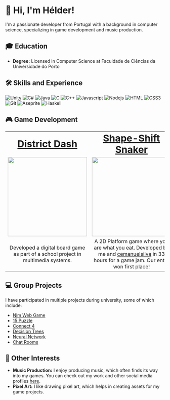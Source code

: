 # 👋 Hi, I'm Hélder!

I'm a passionate developer from Portugal with a background in computer science, specializing in game development and music production.

## 🎓 Education
- **Degree:** Licensed in Computer Science at Faculdade de Ciências da Universidade do Porto

## 🛠 Skills and Experience

![Unity](https://img.shields.io/badge/unity-%23000000.svg?style=for-the-badge&logo=unity&logoColor=white)
![C#](https://img.shields.io/badge/C%23-239120?style=for-the-badge&logo=c-sharp&logoColor=white)
![Java](https://img.shields.io/badge/Java-ED8B00?style=for-the-badge&logo=java&logoColor=white)
![C](https://img.shields.io/badge/C-00599C?style=for-the-badge&logo=c&logoColor=white)
![C++](https://img.shields.io/badge/C++-00599C?style=for-the-badge&logo=cplusplus&logoColor=white)
![Javascript](https://img.shields.io/badge/Javascript-F0DB4F?style=for-the-badge&labelColor=black&logo=javascript&logoColor=F0DB4F)
![Nodejs](https://img.shields.io/badge/Nodejs-3C873A?style=for-the-badge&labelColor=black&logo=node.js&logoColor=3C873A)
![HTML](https://img.shields.io/badge/HTML5-E34F26?style=for-the-badge&logo=html5&logoColor=white)
![CSS3](https://img.shields.io/badge/CSS3-1572B6?style=for-the-badge&logo=css3&logoColor=white)
![Git](https://img.shields.io/badge/Git-F05032?style=for-the-badge&logo=git&logoColor=white)
![Aseprite](https://img.shields.io/badge/Aseprite-FFFFFF?style=for-the-badge&logo=Aseprite&logoColor=#7D929E)
![Haskell](https://img.shields.io/badge/Haskell-5e5086?style=for-the-badge&logo=haskell&logoColor=white)

## 🎮 Game Development

<table border="0">
  <tr>
    <td style="text-align: center;"><b style="font-size: 30;"><a href="https://pofinho.itch.io/district-dash">District Dash</a></b></td>
    <td style="text-align: center;"><b style="font-size: 30;"><a href="https://cemanuelsilva.itch.io/shape-shift-snacker-a-slimy-adventure">Shape-Shift Snaker</b></td>
    <td style="text-align: center;"><b style="font-size: 30;">In Development</b></td>
  </tr>
  <tr>
    <td style="text-align: center;"><a href="https://pofinho.itch.io/district-dash"><img src="https://github.com/heldergomesramos/heldergomesramos/assets/174441887/6301e43e-890f-47cf-95fa-291d91030936" width="250" /></a></td>
    <td style="text-align: center;"><a href="https://cemanuelsilva.itch.io/shape-shift-snacker-a-slimy-adventure"><img src="https://github.com/heldergomesramos/heldergomesramos/assets/174441887/ccc40cd6-d998-4a4b-9b04-f20292685ee1" width="250" /></td>
    <td style="text-align: center;"><img src="https://github.com/heldergomesramos/heldergomesramos/assets/174441887/6e2fb52d-33ca-48db-b81a-ffd975984ab3" width="250" /></td>
  </tr>
  <tr>
    <td style="text-align: center;">Developed a digital board game as part of a school project in multimedia systems.</td>
    <td style="text-align: center;">A 2D Platform game where you are what you eat. Developed by me and <a href="https://github.com/cemanuelsilva">cemanuelsilva</a> in 33 hours for a game jam. Our entry won first place!</td>
    <td style="text-align: center;">A 2D Metroidvania game I've been working on for the past 2 years. Although it's not finished yet, it's a labor of love where I continuously learn and improve.</td>
  </tr>
</table>





## 💻 Group Projects
I have participated in multiple projects during university, some of which include:
- [Nim Web Game](https://github.com/heldergomesramos/Nim-Web-Game)
- [15 Puzzle](https://github.com/heldergomesramos/15-puzzle)
- [Connect 4](https://github.com/heldergomesramos/Connect-4)
- [Decision Trees](https://github.com/heldergomesramos/Decision-Trees)
- [Neural Network](https://github.com/heldergomesramos/Neural-Network)
- [Chat Rooms](https://github.com/heldergomesramos/Chat-Rooms)


## 🎨 Other Interests
- **Music Production:** I enjoy producing music, which often finds its way into my games. You can check out my work and other social media profiles [here](https://linktr.ee/pofinho).
- **Pixel Art:** I like drawing pixel art, which helps in creating assets for my game projects.

